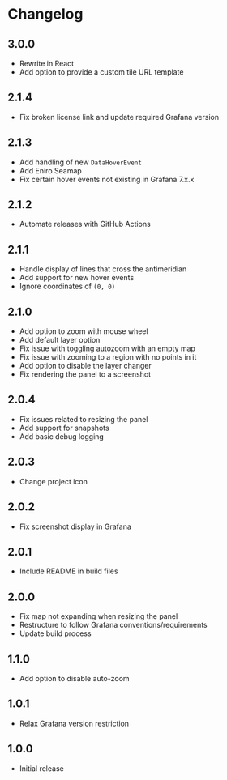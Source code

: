 # Changelog

## 3.0.0
- Rewrite in React
- Add option to provide a custom tile URL template

## 2.1.4
- Fix broken license link and update required Grafana version

## 2.1.3
- Add handling of new `DataHoverEvent`
- Add Eniro Seamap
- Fix certain hover events not existing in Grafana 7.x.x

## 2.1.2
- Automate releases with GitHub Actions

## 2.1.1
- Handle display of lines that cross the antimeridian
- Add support for new hover events
- Ignore coordinates of `(0, 0)`

## 2.1.0
- Add option to zoom with mouse wheel
- Add default layer option
- Fix issue with toggling autozoom with an empty map
- Fix issue with zooming to a region with no points in it
- Add option to disable the layer changer
- Fix rendering the panel to a screenshot

## 2.0.4
- Fix issues related to resizing the panel
- Add support for snapshots
- Add basic debug logging

## 2.0.3
- Change project icon

## 2.0.2
- Fix screenshot display in Grafana

## 2.0.1
- Include README in build files

## 2.0.0
- Fix map not expanding when resizing the panel
- Restructure to follow Grafana conventions/requirements
- Update build process

## 1.1.0
- Add option to disable auto-zoom

## 1.0.1
- Relax Grafana version restriction

## 1.0.0
- Initial release
